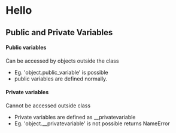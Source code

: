 # Hello

## Public and Private Variables 

#### Public variables 

Can be accessed by objects outside the class 

- Eg. 'object.public_variable' is possible
- public variables are defined normally.

#### Private variables

Cannot be accessed outside class

- Private variables are defined as __privatevariable
- Eg. 'object.__privatevariable' is not possible returns NameError 



